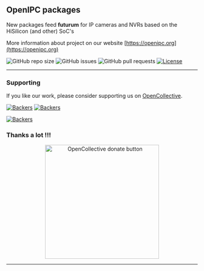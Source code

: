 ## OpenIPC packages

New packages feed **futurum** for IP cameras and NVRs based on the HiSilicon (and other) SoC's

More information about project on our website [https://openipc.org](https://openipc.org)

![GitHub repo size](https://img.shields.io/github/repo-size/OpenIPC/packages)
![GitHub issues](https://img.shields.io/github/issues/OpenIPC/packages)
![GitHub pull requests](https://img.shields.io/github/issues-pr/OpenIPC/packages)
[![License](https://img.shields.io/github/license/OpenIPC/packages)](https://opensource.org/licenses/MIT)

-----

### Supporting

If you like our work, please consider supporting us on [OpenCollective](https://opencollective.com/openipc/contribute/backer-14335/checkout).

[![Backers](https://opencollective.com/openipc/tiers/backer/badge.svg?label=backer&color=brightgreen)](https://opencollective.com/openipc)
[![Backers](https://opencollective.com/openipc/tiers/badge.svg)](https://opencollective.com/openipc)

[![Backers](https://opencollective.com/openipc/tiers/backer.svg?avatarHeight=36)](https://opencollective.com/openipc#support)

### Thanks a lot !!!

<p align="center">
<a href="https://opencollective.com/openipc/contribute/backer-14335/checkout" target="_blank"><img src="https://opencollective.com/webpack/donate/button@2x.png?color=blue" width="300" alt="OpenCollective donate button" /></a>
</p>

-----
